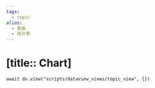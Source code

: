 ```yaml
---
tags:
  - topic
alias:
  - 表格
  - 统计表
---
```


# [title:: Chart]

```dataviewjs
await dv.view("scripts/dataview_views/topic_view", {})
```
